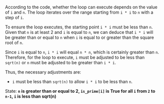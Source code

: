 According to the code, whether the loop can execute depends on the value of `i` and `n`. The loop iterates over the range starting from `i * i` to `n` with a step of `i`. 

To ensure the loop executes, the starting point `i * i` must be less than `n`. Given that `n` is at least 2 and `i` is equal to `n`, we can deduce that `i * i` will be greater than or equal to `n` when `i` is equal to or greater than the square root of `n`. 

Since `i` is equal to `n`, `i * i` will equal `n * n`, which is certainly greater than `n`. Therefore, for the loop to execute, `i` must be adjusted to be less than `sqrt(n)` or `n` must be adjusted to be greater than `i * i`.

Thus, the necessary adjustments are:
- `i` must be less than `sqrt(n)` to allow `i * i` to be less than `n`.

State: **`n` is greater than or equal to 2, `is_prime[i]` is True for all `i` from `2` to `n-1`, `i` is less than sqrt(n)**